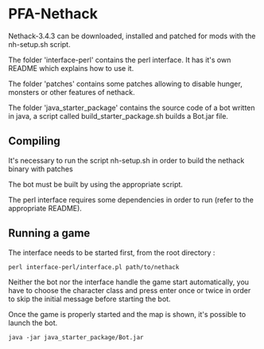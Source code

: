 PFA-Nethack
===========

Nethack-3.4.3 can be downloaded, installed and patched for mods with the
nh-setup.sh script.

The folder 'interface-perl' contains the perl interface. It has it's own README
which explains how to use it.

The folder 'patches' contains some patches allowing to disable hunger,
monsters or other features of nethack.

The folder 'java\_starter\_package' contains the source code of a bot written
in java, a script called build\_starter\_package.sh builds a Bot.jar file.


## Compiling

It's necessary to run the script nh-setup.sh in order to build the nethack
binary with patches

The bot must be built by using the appropriate script.

The perl interface requires some dependencies in order to run
(refer to the appropriate README).


## Running a game

The interface needs to be started first, from the root directory :

	perl interface-perl/interface.pl path/to/nethack

Neither the bot nor the interface handle the game start automatically, you have
to choose the character class and press enter once or twice in order to skip the
initial message before starting the bot.

Once the game is properly started and the map is shown, it's possible to launch the bot.

	java -jar java_starter_package/Bot.jar
